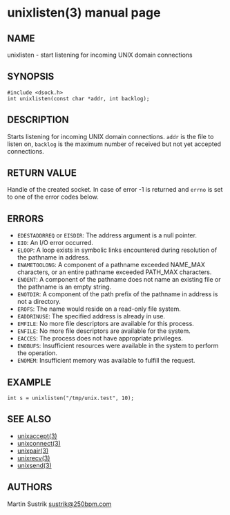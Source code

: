 # unixlisten(3) manual page

## NAME

unixlisten - start listening for incoming UNIX domain connections

## SYNOPSIS

```
#include <dsock.h>
int unixlisten(const char *addr, int backlog);
```

## DESCRIPTION

Starts listening for incoming UNIX domain connections. `addr` is the file to listen on, `backlog` is the maximum number of received but not yet accepted connections.

## RETURN VALUE

Handle of the created socket. In case of error -1 is returned and `errno` is set to one of the error codes below.

## ERRORS

* `EDESTADDRREQ` or `EISDIR`: The address argument is a null pointer.
* `EIO`: An I/O error occurred.
* `ELOOP`: A loop exists in symbolic links encountered during resolution of the pathname in address.
* `ENAMETOOLONG`: A component of a pathname exceeded NAME_MAX characters, or an entire pathname exceeded PATH_MAX characters.
* `ENOENT`: A component of the pathname does not name an existing file or the pathname is an empty string.
* `ENOTDIR`: A component of the path prefix of the pathname in address is not a directory.
* `EROFS`: The name would reside on a read-only file system.
* `EADDRINUSE`: The specified address is already in use.
* `EMFILE`: No more file descriptors are available for this process.
* `ENFILE`: No more file descriptors are available for the system.
* `EACCES`: The process does not have appropriate privileges.
* `ENOBUFS`: Insufficient resources were available in the system to perform the operation.
* `ENOMEM`: Insufficient memory was available to fulfill the request.

## EXAMPLE

```
int s = unixlisten("/tmp/unix.test", 10);
```

## SEE ALSO

* [unixaccept(3)](unixaccept.html)
* [unixconnect(3)](unixconnect.html)
* [unixpair(3)](unixpair.html)
* [unixrecv(3)](unixrecv.html)
* [unixsend(3)](unixsend.html)

## AUTHORS

Martin Sustrik <sustrik@250bpm.com>


